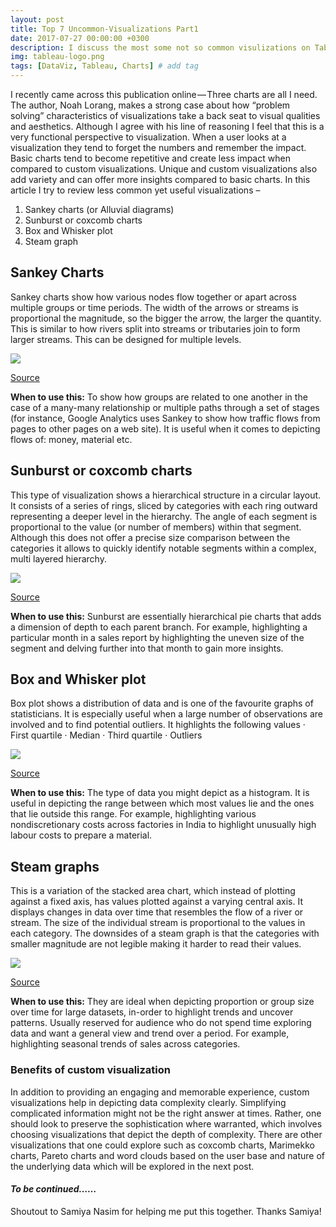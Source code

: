 ```yaml
---
layout: post
title: Top 7 Uncommon-Visualizations Part1
date: 2017-07-27 00:00:00 +0300
description: I discuss the most some not so common visulizations on Tableau
img: tableau-logo.png
tags: [DataViz, Tableau, Charts] # add tag
---
```


I recently came across this publication online — Three charts are all I need. The author, Noah Lorang, makes a strong case about how “problem solving” characteristics of visualizations take a back seat to visual qualities and aesthetics. Although I agree with his line of reasoning I feel that this is a very functional perspective to visualization. When a user looks at a visualization they tend to forget the numbers and remember the impact. Basic charts tend to become repetitive and create less impact when compared to custom visualizations. Unique and custom visualizations also add variety and can offer more insights compared to basic charts. In this article I try to review less common yet useful visualizations –
1. Sankey charts (or Alluvial diagrams)
2. Sunburst or coxcomb charts
3. Box and Whisker plot
4. Steam graph

## Sankey Charts
Sankey charts show how various nodes flow together or apart across multiple groups or time periods. The width of the arrows or streams is proportional the magnitude, so the bigger the arrow, the larger the quantity. This is similar to how rivers split into streams or tributaries join to form larger streams. This can be designed for multiple levels.

![]({{site.baseurl}}/assets/img/Tableau_Part1/Sankey.png)

[Source](https://public.tableau.com/static/images/Su/SuperstoreInteractiveSankeyShowcase/Sankey/1.png)

**When to use this:** To show how groups are related to one another in the case of a many-many relationship or multiple paths through a set of stages (for instance, Google Analytics uses Sankey to show how traffic flows from pages to other pages on a web site). It is useful when it comes to depicting flows of: money, material etc.

## Sunburst or coxcomb charts
This type of visualization shows a hierarchical structure in a circular layout. It consists of a series of rings, sliced by categories with each ring outward representing a deeper level in the hierarchy. The angle of each segment is proportional to the value (or number of members) within that segment. Although this does not offer a precise size comparison between the categories it allows to quickly identify notable segments within a complex, multi layered hierarchy.

![]({{site.baseurl}}/assets/img/Tableau_Part1/Sunburst.png)

[Source](https://learningtableaublog.files.wordpress.com/2016/07/screen-shot-2016-07-15-at-20-10-49.png)

**When to use this:** Sunburst are essentially hierarchical pie charts that adds a dimension of depth to each parent branch. For example, highlighting a particular month in a sales report by highlighting the uneven size of the segment and delving further into that month to gain more insights.

## Box and Whisker plot
Box plot shows a distribution of data and is one of the favourite graphs of statisticians. It is especially useful when a large number of observations are involved and to find potential outliers. It highlights the following values
· First quartile
· Median
· Third quartile
· Outliers

![]({{site.baseurl}}/assets/img/Tableau_Part1/Boxplot.png)

[Source](http://www.theinformationlab.co.uk/wp-content/uploads/2015/06/Box-and-whisker-2nd-dimension.png)

**When to use this:** The type of data you might depict as a histogram. It is useful in depicting the range between which most values lie and the ones that lie outside this range. For example, highlighting various nondiscretionary costs across factories in India to highlight unusually high labour costs to prepare a material.

## Steam graphs
This is a variation of the stacked area chart, which instead of plotting against a fixed axis, has values plotted against a varying central axis. It displays changes in data over time that resembles the flow of a river or stream. The size of the individual stream is proportional to the values in each category. The downsides of a steam graph is that the categories with smaller magnitude are not legible making it harder to read their values.

![]({{site.baseurl}}/assets/img/Tableau_Part1/Steamgraph.png)

[Source](http://www.thedataschool.co.uk/wp-content/uploads/2015/08/Sales-with-Dynamic-Dimensions-Overview1.jpg)

**When to use this:** They are ideal when depicting proportion or group size over time for large datasets, in-order to highlight trends and uncover patterns. Usually reserved for audience who do not spend time exploring data and want a general view and trend over a period. For example, highlighting seasonal trends of sales across categories.

### Benefits of custom visualization
In addition to providing an engaging and memorable experience, custom visualizations help in depicting data complexity clearly. Simplifying complicated information might not be the right answer at times. Rather, one should look to preserve the sophistication where warranted, which involves choosing visualizations that depict the depth of complexity.
There are other visualizations that one could explore such as coxcomb charts, Marimekko charts, Pareto charts and word clouds based on the user base and nature of the underlying data which will be explored in the next post.

#### *To be continued……*

Shoutout to Samiya Nasim for helping me put this together. Thanks Samiya!
